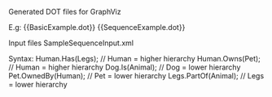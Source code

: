 Generated DOT files for GraphViz

E.g:
{{BasicExample.dot}}
{{SequenceExample.dot}}

Input files
SampleSequenceInput.xml

Syntax:
    Human.Has(Legs); // Human = higher hierarchy
    Human.Owns(Pet); // Human = higher hierarchy
    Dog.Is(Animal); // Dog = lower hierarchy
    Pet.OwnedBy(Human); // Pet = lower hierarchy
    Legs.PartOf(Animal); // Legs = lower hierarchy

